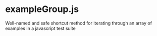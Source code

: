 # exampleGroup.js
Well-named and safe shortcut method for iterating through an array of examples in a javascript test suite
